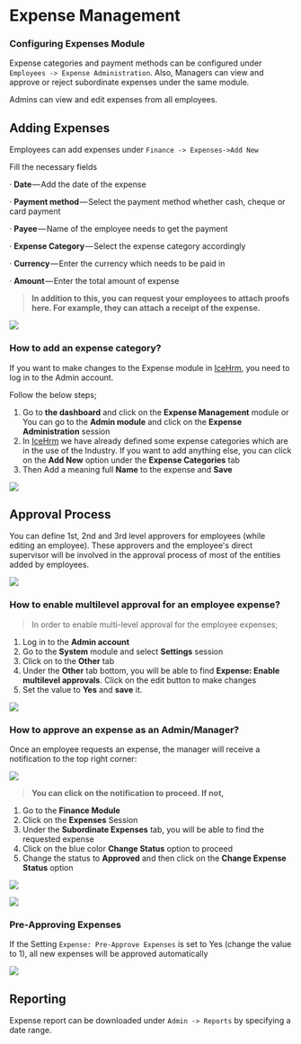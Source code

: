 # Expense Management

### Configuring Expenses Module

Expense categories and payment methods can be configured under `Employees -> Expense Administration`. Also, Managers can view and approve or reject subordinate expenses under the same module.

Admins can view and edit expenses from all employees.

## Adding Expenses

Employees can add expenses under `Finance -> Expenses->Add New`

Fill the necessary fields

· **Date** — Add the date of the expense

· **Payment method** — Select the payment method whether cash, cheque or card payment

· **Payee** — Name of the employee needs to get the payment

· **Expense Category** — Select the expense category accordingly

· **Currency** — Enter the currency which needs to be paid in

· **Amount** — Enter the total amount of expense

> **In addition to this, you can request your employees to attach proofs here. For example, they can attach a receipt of the expense.**

![](../.gitbook/assets/image%20%2839%29.png)

### How to add an expense category?

If you want to make changes to the Expense module in [IceHrm](https://icehrm.com/), you need to log in to the Admin account.

Follow the below steps;

1. Go to **the dashboard** and click on the **Expense Management** module or You can go to the **Admin module** and click on the **Expense Administration** session
2. In [IceHrm](https://icehrm.com/) we have already defined some expense categories which are in the use of the Industry. If you want to add anything else, you can click on the **Add New** option under the **Expense Categories** tab
3. Then Add a meaning full **Name** to the expense and **Save**

![](../.gitbook/assets/image%20%2837%29.png)

## Approval Process

You can define 1st, 2nd and 3rd level approvers for employees \(while editing an employee\). These approvers and the employee's direct supervisor will be involved in the approval process of most of the entities added by employees.

![](../.gitbook/assets/IceHrm%20Approval%20Process.png)

### How to enable multilevel approval for an employee expense?

> In order to enable multi-level approval for the employee expenses;

1. Log in to the **Admin account**
2. Go to the **System** module and select **Settings** session
3. Click on to the **Other** tab
4. Under the **Other** tab bottom, you will be able to find **Expense: Enable multilevel approvals**. Click on the edit button to make changes
5.  Set the value to **Yes** and **save** it.

![](../.gitbook/assets/image%20%2812%29.png)

### How to approve an expense as an Admin/Manager?

 Once an employee requests an expense, the manager will receive a notification to the top right corner:

![](../.gitbook/assets/image%20%2842%29.png)

> **You can click on the notification to proceed. If not,**

1. Go to the **Finance Module**
2. Click on the **Expenses** Session
3. Under the **Subordinate Expenses** tab, you will be able to find the requested expense
4. Click on the blue color **Change Status** option to proceed
5.  Change the status to **Approved** and then click on the **Change Expense Status** option

![](../.gitbook/assets/image%20%2820%29.png)

![](../.gitbook/assets/image%20%2821%29.png)

### Pre-Approving Expenses

If the Setting `Expense: Pre-Approve Expenses` is set to Yes \(change the value to 1\), all new expenses will be approved automatically

![](../.gitbook/assets/image%20%2816%29.png)

## Reporting

Expense report can be downloaded under `Admin -> Reports` by specifying a date range.


